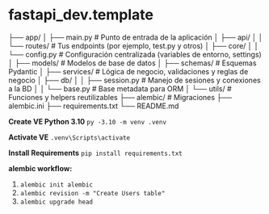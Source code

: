 # fastapi_dev.template

├── app/
│   ├── main.py          # Punto de entrada de la aplicación
│   ├── api/
│   │   └── routes/      # Tus endpoints (por ejemplo, test.py y otros)
│   ├── core/
│   │   └── config.py    # Configuración centralizada (variables de entorno, settings)
│   ├── models/          # Modelos de base de datos
│   ├── schemas/         # Esquemas Pydantic
│   ├── services/        # Lógica de negocio, validaciones y reglas de negocio
│   ├── db/
│   │   ├── session.py   # Manejo de sesiones y conexiones a la BD
│   │   └── base.py      # Base metadata para ORM
│   └── utils/           # Funciones y helpers reutilizables
├── alembic/             # Migraciones
├── alembic.ini
├── requirements.txt
└── README.md

**Create VE Python 3.10**
```py -3.10 -m venv .venv```

**Activate VE**
```.venv\Scripts\activate```

**Install Requirements**
```pip install requirements.txt```

**alembic workflow:**

1. ```alembic init alembic```
2. ```alembic revision -m "Create Users table"```
3. ```alembic upgrade head```